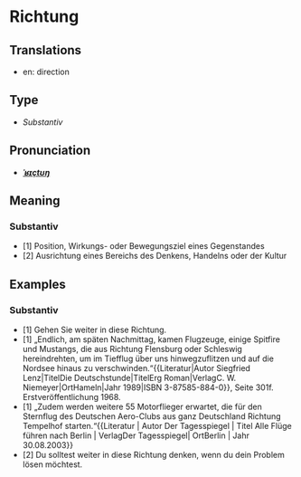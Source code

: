 # Richtung
## Translations
- en: direction
## Type
- _Substantiv_
## Pronunciation
- **_[ˈʁɪçtʊŋ](https://commons.wikimedia.org/wiki/File:De-Richtung.ogg)_**
## Meaning
### Substantiv
- [1] Position, Wirkungs- oder Bewegungsziel eines Gegenstandes
- [2] Ausrichtung eines Bereichs des Denkens, Handelns oder der Kultur
## Examples
### Substantiv
- [1] Gehen Sie weiter in diese Richtung.
- [1] „Endlich, am späten Nachmittag, kamen Flugzeuge, einige Spitfire und Mustangs, die aus Richtung Flensburg oder Schleswig hereindrehten, um im Tiefflug über uns hinwegzuflitzen und auf die Nordsee hinaus zu verschwinden.“<ref>{{Literatur|Autor Siegfried Lenz|TitelDie Deutschstunde|TitelErg Roman|VerlagC. W. Niemeyer|OrtHameln|Jahr 1989|ISBN 3-87585-884-0}}, Seite 301f. Erstveröffentlichung 1968.</ref>
- [1] „Zudem werden weitere 55 Motorflieger erwartet, die für den Sternflug des Deutschen Aero-Clubs aus ganz Deutschland Richtung Tempelhof starten.“<ref>{{Literatur | Autor Der Tagesspiegel | Titel Alle Flüge führen nach Berlin | VerlagDer Tagesspiegel| OrtBerlin | Jahr 30.08.2003}}</ref>
- [2] Du solltest weiter in diese Richtung denken, wenn du dein Problem lösen möchtest.
